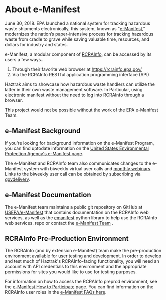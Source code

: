 # About e-Manifest

June 30, 2018. EPA launched a national system for tracking hazardous waste shipments
electronically, this system, known as "[e-Manifest](https://www.epa.gov/e-manifest),"
modernizes the nation’s paper-intensive process for tracking hazardous waste from cradle
to grave while saving valuable time, resources, and dollars for industry and states.

e-Manifest, a modular component of [RCRAInfo](https://rcrainfo.epa.gov/), can be
accessed by
its users a few ways...

1. Through their favorite web browser at https://rcrainfo.epa.gov/
2. Via the RCRAInfo RESTful application programming interface (API)

Haztrak aims to showcase how hazardous waste handlers can utilize the latter in their
own waste management software. In Particular, using electronic manifest without the need
to log into RCRAInfo through a browser.

This project would not be possible without the work of the EPA e-Manifest Team.

## e-Manifest Background

If you're looking for background information on the e-Manifest Program, you can find
uptodate information on the [United States Environmental Protection Agency's e-Manifest
page](https://www.epa.gov/e-manifest).

The e-Manifest and RCRAInfo team also communicates changes to the e-Manifest system
with biweekly virtual user calls
and [monthly webinars](https://www.epa.gov/e-manifest/monthly-webinars-about-hazardous-waste-electronic-manifest-e-manifest).
Links to the biweekly user call can be obtained by subscribing
via [govdelivery](https://public.govdelivery.com/accounts/USEPAORCR/subscriber/new).

## e-Manifest Documentation

The e-Manifest team maintains a public git repository on GitHub
at [USEPA/e-Manifest](https://github.com/USEPA/e-manifest) that contains
documentation on the RCRAInfo web services, as well as
the [emanifest](https://pypi.org/project/emanifest/) python
library to help use the RCRAInfo web services.
repo or contact the
[e-Manifest Team](https://www.epa.gov/e-manifest/forms/contact-us-about-hazardous-waste-electronic-manifest-system)
.

## RCRAInfo Pre-Production Environment

The RCRAInfo (and by extension e-Manifest) team make the pre-production
environment available for user testing and development. In order to develop and test
much of Haztrak's RCRAInfo-facing functionality, you will need an account with API
credentials to this environment and the appropriate permissions for sites you would
like to use for testing purposes.

For information on how to access the RCRAInfo preprod environment, see
the [e-Manifest How to Participate](https://www.epa.gov/e-manifest/how-participate-testing-hazardous-waste-electronic-manifest-system-e-manifest)
page. You can find information on the RCRAInfo user roles in the [e-Manifest FAQs
here](https://www.epa.gov/e-manifest/frequent-questions-about-e-manifest#user_question6).
